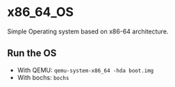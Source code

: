 # x86_64_OS
Simple Operating system based on x86-64 architecture.

## Run the OS

- With QEMU: `qemu-system-x86_64 -hda boot.img`
- With bochs: `bochs`
